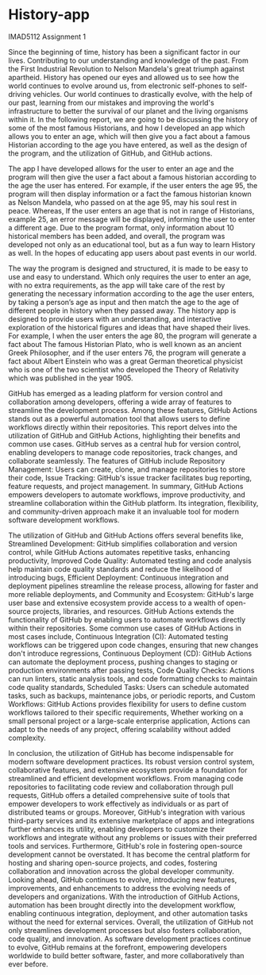# History-app
IMAD5112 Assignment 1

Since the beginning of time, history has been a significant factor in our lives. Contributing to our understanding and knowledge of the past. From the First Industrial Revolution to Nelson Mandela's great triumph against apartheid. History has opened our eyes and allowed us to see how the world continues to evolve around us, from electronic self-phones to self-driving vehicles. Our world continues to drastically evolve, with the help of our past, learning from our mistakes and improving the world's infrastructure to better the survival of our planet and the living organisms within it. In the following report, we are going to be discussing the history of some of the most famous Historians, and how I developed an app which allows you to enter an age, which will then give you a fact about a famous Historian according to the age you have entered, as well as the design of the program, and the utilization of GitHub, and GitHub actions.    

 

The app I have developed allows for the user to enter an age and the program will then give the user a fact about a famous historian according to the age the user has entered. For example, if the user enters the age 95, the program will then display information or a fact the famous historian known as Nelson Mandela, who passed on at the age 95, may his soul rest in peace. Whereas, If the user enters an age that is not in range of Historians, example 25, an error message will be displayed, informing the user to enter a different age. Due to the program format, only information about 10 historical members has been added, and overall, the program was developed not only as an educational tool, but as a fun way to learn History as well. In the hopes of educating app users about past events in our world.  

 

The way the program is designed and structured, it is made to be easy to use and easy to understand. Which only requires the user to enter an age, with no extra requirements, as the app will take care of the rest by generating the necessary information according to the age the user enters, by taking a person’s age as input and then match the age to the age of different people in history when they passed away. The history app is designed to provide users with an understanding, and interactive exploration of the historical figures and ideas that have shaped their lives.  For example, I when the user enters the age 80, the program will generate a fact about The famous Historian Plato, who is well known as an ancient Greek Philosopher, and if the user enters 76, the program will generate a fact about Albert Einstein who was a great German theoretical  physicist who is one of the two scientist who developed the Theory of Relativity which was published in the year 1905. 

 

GitHub has emerged as a leading platform for version control and collaboration among developers, offering a wide array of features to streamline the development process. Among these features, GitHub Actions stands out as a powerful automation tool that allows users to define workflows directly within their repositories. This report delves into the utilization of GitHub and GitHub Actions, highlighting their benefits and common use cases. GitHub serves as a central hub for version control, enabling developers to manage code repositories, track changes, and collaborate seamlessly. The features of GitHub include Repository Management: Users can create, clone, and manage repositories to store their code, Issue Tracking: GitHub's issue tracker facilitates bug reporting, feature requests, and project management. In summary, GitHub Actions empowers developers to automate workflows, improve productivity, and streamline collaboration within the GitHub platform. Its integration, flexibility, and community-driven approach make it an invaluable tool for modern software development workflows. 

 

 

 

The utilization of GitHub and GitHub Actions offers several benefits like, Streamlined Development: GitHub simplifies collaboration and version control, while GitHub Actions automates repetitive tasks, enhancing productivity, Improved Code Quality: Automated testing and code analysis help maintain code quality standards and reduce the likelihood of introducing bugs, Efficient Deployment: Continuous integration and deployment pipelines streamline the release process, allowing for faster and more reliable deployments, and Community and Ecosystem: GitHub's large user base and extensive ecosystem provide access to a wealth of open-source projects, libraries, and resources. GitHub Actions extends the functionality of GitHub by enabling users to automate workflows directly within their repositories. Some common use cases of GitHub Actions in most cases include, Continuous Integration (CI): Automated testing workflows can be triggered upon code changes, ensuring that new changes don't introduce regressions, Continuous Deployment (CD): GitHub Actions can automate the deployment process, pushing changes to staging or production environments after passing tests, Code Quality Checks: Actions can run linters, static analysis tools, and code formatting checks to maintain code quality standards, Scheduled Tasks: Users can schedule automated tasks, such as backups, maintenance jobs, or periodic reports, and Custom Workflows: GitHub Actions provides flexibility for users to define custom workflows tailored to their specific requirements, Whether working on a small personal project or a large-scale enterprise application, Actions can adapt to the needs of any project, offering scalability without added complexity.  

 

In conclusion, the utilization of GitHub has become indispensable for modern software development practices. Its robust version control system, collaborative features, and extensive ecosystem provide a foundation for streamlined and efficient development workflows. From managing code repositories to facilitating code review and collaboration through pull requests, GitHub offers a detailed comprehensive suite of tools that empower developers to work effectively as individuals or as part of distributed teams or groups. Moreover, GitHub's integration with various third-party services and its extensive marketplace of apps and integrations further enhances its utility, enabling developers to customize their workflows and integrate without any problems or issues with their preferred tools and services. Furthermore, GitHub's role in fostering open-source development cannot be overstated. It has become the central platform for hosting and sharing open-source projects, and codes, fostering collaboration and innovation across the global developer community. Looking ahead, GitHub continues to evolve, introducing new features, improvements, and enhancements to address the evolving needs of developers and organizations. With the introduction of GitHub Actions, automation has been brought directly into the development workflow, enabling continuous integration, deployment, and other automation tasks without the need for external services. Overall, the utilization of GitHub not only streamlines development processes but also fosters collaboration, code quality, and innovation. As software development practices continue to evolve, GitHub remains at the forefront, empowering developers worldwide to build better software, faster, and more collaboratively than ever before. 
